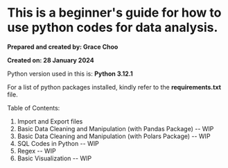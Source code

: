 # This is a beginner's guide for how to use python codes for data analysis.

**Prepared and created by: Grace Choo**

**Created on: 28 January 2024**

Python version used in this is:
**Python 3.12.1**

For a list of python packages installed, kindly refer to the **requirements.txt** file.

Table of Contents:
1. Import and Export files
2. Basic Data Cleaning and Manipulation (with Pandas Package) -- WIP
3. Basic Data Cleaning and Manipulation (with Polars Package) -- WIP
4. SQL Codes in Python -- WIP
5. Regex -- WIP
6. Basic Visualization -- WIP
